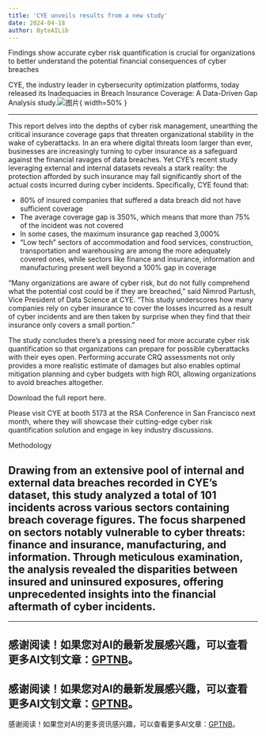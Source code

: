 ```yaml
---
title: 'CYE unveils results from a new study'
date: 2024-04-18
author: ByteAILib
---
```


Findings show accurate cyber risk quantification is crucial for organizations to better understand the potential financial consequences of cyber breaches

CYE, the industry leader in cybersecurity optimization platforms, today released its Inadequacies in Breach Insurance Coverage: A Data-Driven Gap Analysis study.![图片](https://ai-techpark.com/wp-content/uploads/2020/06/Buyer-Guide-500x281-1.jpg){ width=50% }

---
 This report delves into the depths of cyber risk management, unearthing the critical insurance coverage gaps that threaten organizational stability in the wake of cyberattacks. In an era where digital threats loom larger than ever, businesses are increasingly turning to cyber insurance as a safeguard against the financial ravages of data breaches. Yet CYE’s recent study leveraging external and internal datasets reveals a stark reality: the protection afforded by such insurance may fall significantly short of the actual costs incurred during cyber incidents. Specifically, CYE found that:

- 80% of insured companies that suffered a data breach did not have sufficient coverage
- The average coverage gap is 350%, which means that more than 75% of the incident was not covered
- In some cases, the maximum insurance gap reached 3,000%
- “Low tech” sectors of accommodation and food services, construction, transportation and warehousing are among the more adequately covered ones, while sectors like finance and insurance, information and manufacturing present well beyond a 100% gap in coverage

“Many organizations are aware of cyber risk, but do not fully comprehend what the potential cost could be if they are breached,” said Nimrod Partush, Vice President of Data Science at CYE. “This study underscores how many companies rely on cyber insurance to cover the losses incurred as a result of cyber incidents and are then taken by surprise when they find that their insurance only covers a small portion.”

The study concludes there’s a pressing need for more accurate cyber risk quantification so that organizations can prepare for possible cyberattacks with their eyes open. Performing accurate CRQ assessments not only provides a more realistic estimate of damages but also enables optimal mitigation planning and cyber budgets with high ROI, allowing organizations to avoid breaches altogether.

Download the full report here.

Please visit CYE at booth 5173 at the RSA Conference in San Francisco next month, where they will showcase their cutting-edge cyber risk quantification solution and engage in key industry discussions.

Methodology

Drawing from an extensive pool of internal and external data breaches recorded in CYE’s dataset, this study analyzed a total of 101 incidents across various sectors containing breach coverage figures. The focus sharpened on sectors notably vulnerable to cyber threats: finance and insurance, manufacturing, and information. Through meticulous examination, the analysis revealed the disparities between insured and uninsured exposures, offering unprecedented insights into the financial aftermath of cyber incidents.
---

---
感谢阅读！如果您对AI的最新发展感兴趣，可以查看更多AI文钊文章：[GPTNB](https://gptnb.com)。
---
感谢阅读！如果您对AI的最新发展感兴趣，可以查看更多AI文钊文章：[GPTNB](https://gptnb.com)。
---
感谢阅读！如果您对AI的更多资讯感兴趣，可以查看更多AI文章：[GPTNB](https://gptnb.com)。